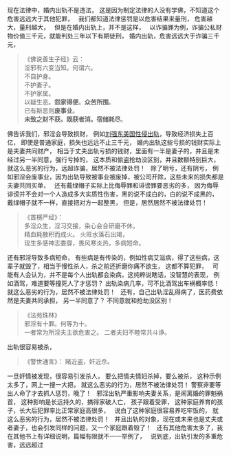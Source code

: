 现在法律中，婚内出轨不是违法，
这是因为制定法律的人没有学佛，不知道这个危害远远大于其他犯罪，
&nbsp;
我们都知道法律惩罚是以危害结果来量刑，
危害越大，量刑越大，
&nbsp;
但是在婚内出轨上，并不是这样，
&nbsp;
以诈骗罪为例，诈骗公私财物价值三千元，就能判处三年以下有期徒刑，
婚内出轨，危害远远大于诈骗三千元，

> 《佛说善生子经》云：  
> 淫邪有六变当知。何谓六。  
> 不自护身。  
> 不护妻子。  
> 不护家属。  
> 以疑生恶。**怨家得便**。**众苦所围**。  
> 已有斯恶则**废事业**。  
> **未致之财不获。既获者消。宿储耗尽**。

佛告诉我们，邪淫会导致损财，
例如[刘强东美国性侵出轨](https://www.kancloud.cn/luojiangtao/foshuoxinwen/2629199)，导致经济损失上百亿，
即使是普通家庭，损失也远远不止三千元，
婚内出轨这些亏损的钱财实际上是夫妻共同财产，
相当于丈夫出轨亏损的钱财，里面有一半是妻子的，并且是未经过另一半同意，强行亏掉的，
这本质和偷盗抢劫没区别，并且数额特别巨大，
&nbsp;
就这么恶劣的行为，远超诈骗，居然不被法律处罚！
&nbsp;
除了明亏，还有阴亏，
例如邪淫会废事业，因为出轨导致被事业被废掉，被公司开除，这些未来的损失都是夫妻共同买单，
&nbsp;
还有戴绿帽子实际上比侮辱罪和诽谤罪要恶劣的多，
因为侮辱诽谤并不会对一个人造成多大实质性伤害，黑的说不成白的，白的说不成黑的，
戴绿帽子就不一样，直接把对方一起整黑，
但是，居然居然不被法律处罚！

> 《首楞严经》：  
> 多淫众生，淫习交接，染心会合研磨不休，  
> 精血耗散积而成火。 火旺水落石出竭，  
> 现生多感神志委靡，畏风寒炎热，多病短命。

还有邪淫导致多病短命，
有些病是有传染的，例如性病艾滋病，得了这些病，这辈子就毁了，相当于慢性杀人，杀之前还折磨你痛不欲生，
这都不算犯罪，
&nbsp;
可能有人会认为，并不是每个人出轨都会染病，这纯粹说瞎话，没智慧的表现，
例如酒驾，难道要等撞死人了才惩罚？
出轨染病几率，可不比酒驾出车祸概率低！
就这么恶劣的行为，居然不被法律处罚！
&nbsp;
还有，自己出轨淫乱得病了，医药费依然是夫妻共同承担，
另一半同意了？
不同意就和抢劫没区别！

> 《法苑珠林》  
> 邪淫有十罪。何等为十。  
> 一者常为所淫夫主欲危害之。
> 二者夫妇不睦常共斗诤。

出轨很容易被杀，
> 《警世通言》：
> 赌近盗，奸近杀。

一旦奸情被发现，很容易引发杀人，
要么把情夫情妇杀掉，要么被杀，
这种示例太多了，网上一搜一大把，
就这么恶劣的行为，居然不被法律处罚！
警察非要等出人命了才去抓人惩罚，晚了！
&nbsp;
邪淫出轨严重影响夫妻关系，是闹离婚的罪魁祸首，
这种影响是长远持久的，搞得家破人亡，
孩子跟着受罪，
这种家庭养育的孩子，长大后犯罪率比正常家庭高很多，
&nbsp;
说白了这种家庭很容易养吃牢饭的，
就这么恶劣的行为，居然不被法律处罚！
&nbsp;
并且出轨的对象，现在或未来也是丈夫或者妻子，也会引发同样的问题，又一个家庭跟着毁了！
&nbsp;
还有其他危害太多了，我在其他书上有详细说明，篇幅有限就不一一举例了，
&nbsp;
说到底，出轨引发的多重危害，远远超过



